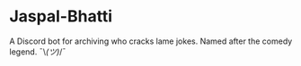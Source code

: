 # Jaspal-Bhatti
A Discord bot for archiving who cracks lame jokes. Named after the comedy legend. ¯\\_(ツ)_/¯
